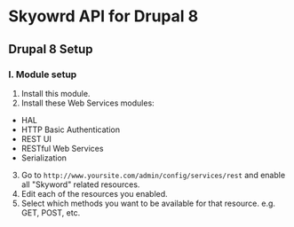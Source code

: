 # Skyowrd API for Drupal 8

## Drupal 8 Setup

### I. Module setup

1. Install this module.
2. Install these Web Services modules:
  - HAL
  - HTTP Basic Authentication
  - REST UI
  - RESTful Web Services
  - Serialization
3. Go to `http://www.yoursite.com/admin/config/services/rest` and enable all "Skyword" related resources.
4. Edit each of the resources you enabled.
5. Select which methods you want to be available for that resource. e.g. GET, POST, etc.

